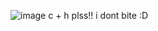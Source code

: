 
![image](https://github.com/user-attachments/assets/85fcad74-288a-4cc4-854b-ddd030614adb)
  c + h plss!! i dont bite :D
